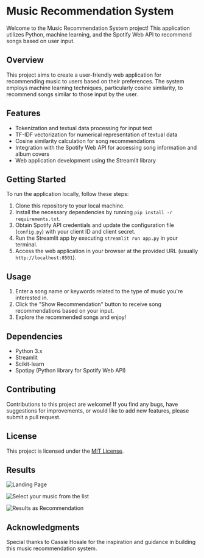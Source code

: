 # Music Recommendation System

Welcome to the Music Recommendation System project! This application utilizes Python, machine learning, and the Spotify Web API to recommend songs based on user input.

## Overview

This project aims to create a user-friendly web application for recommending music to users based on their preferences. The system employs machine learning techniques, particularly cosine similarity, to recommend songs similar to those input by the user.

## Features

- Tokenization and textual data processing for input text
- TF-IDF vectorization for numerical representation of textual data
- Cosine similarity calculation for song recommendations
- Integration with the Spotify Web API for accessing song information and album covers
- Web application development using the Streamlit library

## Getting Started

To run the application locally, follow these steps:

1. Clone this repository to your local machine.
2. Install the necessary dependencies by running `pip install -r requirements.txt`.
3. Obtain Spotify API credentials and update the configuration file (`config.py`) with your client ID and client secret.
4. Run the Streamlit app by executing `streamlit run app.py` in your terminal.
5. Access the web application in your browser at the provided URL (usually `http://localhost:8501`).

## Usage

1. Enter a song name or keywords related to the type of music you're interested in.
2. Click the "Show Recommendation" button to receive song recommendations based on your input.
3. Explore the recommended songs and enjoy!

## Dependencies

- Python 3.x
- Streamlit
- Scikit-learn
- Spotipy (Python library for Spotify Web API)

## Contributing

Contributions to this project are welcome! If you find any bugs, have suggestions for improvements, or would like to add new features, please submit a pull request.

## License

This project is licensed under the [MIT License](LICENSE).

## Results

![Landing Page](https://github.com/mayankkuthar/Music_Recommender/assets/39026182/f8a1e556-0602-4266-9b3b-1fbef86beb06)

![Select your music from the list](https://github.com/mayankkuthar/Music_Recommender/assets/39026182/820d9171-362e-4626-8844-fe9b0d904a89)

![Results as Recommendation](https://github.com/mayankkuthar/Music_Recommender/assets/39026182/d4b786b2-45f8-4c21-8503-3791e9aee1c4)

## Acknowledgments

Special thanks to Cassie Hosale for the inspiration and guidance in building this music recommendation system.

